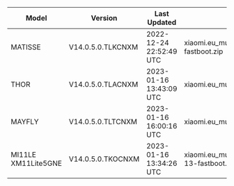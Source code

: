 | Model | Version | Last Updated | File Name | Size | Download Link |
| ---- | ---- | ---- | ---- | ---- | ---- |
| MATISSE | V14.0.5.0.TLKCNXM | 2022-12-24 22:52:49 UTC | xiaomi.eu_multi_MATISSE_V14.0.5.0.TLKCNXM_v14-13-fastboot.zip | 4.9 GB | [SourceForge](https://sourceforge.net/projects/xiaomi-eu-multilang-miui-roms/files/xiaomi.eu/MIUI-STABLE-RELEASES/MIUIv14/xiaomi.eu_multi_MATISSE_V14.0.5.0.TLKCNXM_v14-13-fastboot.zip/download) |
| THOR | V14.0.5.0.TLACNXM | 2023-01-16 13:43:09 UTC | xiaomi.eu_multi_THOR_V14.0.5.0.TLACNXM_v14-13.zip | 5.2 GB | [SourceForge](https://sourceforge.net/projects/xiaomi-eu-multilang-miui-roms/files/xiaomi.eu/MIUI-STABLE-RELEASES/MIUIv14/xiaomi.eu_multi_THOR_V14.0.5.0.TLACNXM_v14-13.zip/download) |
| MAYFLY | V14.0.5.0.TLTCNXM | 2023-01-16 16:00:16 UTC | xiaomi.eu_multi_MAYFLY_V14.0.5.0.TLTCNXM_v14-13.zip | 5.0 GB | [SourceForge](https://sourceforge.net/projects/xiaomi-eu-multilang-miui-roms/files/xiaomi.eu/MIUI-STABLE-RELEASES/MIUIv14/xiaomi.eu_multi_MAYFLY_V14.0.5.0.TLTCNXM_v14-13.zip/download) |
| MI11LE XM11Lite5GNE | V14.0.5.0.TKOCNXM | 2023-01-16 13:34:26 UTC | xiaomi.eu_multi_MI11LE_XM11Lite5GNE_V14.0.5.0.TKOCNXM_v14-13-fastboot.zip | 4.8 GB | [SourceForge](https://sourceforge.net/projects/xiaomi-eu-multilang-miui-roms/files/xiaomi.eu/MIUI-STABLE-RELEASES/MIUIv14/xiaomi.eu_multi_MI11LE_XM11Lite5GNE_V14.0.5.0.TKOCNXM_v14-13-fastboot.zip/download) |
